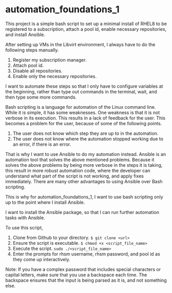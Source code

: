 # automation_foundations_1

This project is a simple bash script to set up a minimal install of RHEL8 to be registered to a subscription, attach a pool id, enable necessary repositories, and install Ansible.

After setting up VMs in the Libvirt environment, I always have to do the following steps manually.

1. Register my subscription manager.
2. Attach pool id.
3. Disable all repositories.
4. Enable only the necessary repositories.

I want to automate these steps so that I only have to configure variables at the beginning, rather than type out commands in the terminal, wait, and then type some more commands.

Bash scripting is a language for automation of the Linux command line. While it is simple, it has some weaknesses. One weakness is that it is not verbose in its execution. This results in a lack of feedback for the user. This becomes a problem for the user, because of some of the following points.

1. The user does not know which step they are up to in the automation.
2. The user does not know where the automation stopped working due to an error, if there is an error.

That is why I want to use Ansible to do my automation instead.
Ansible is an automation tool that solves the above mentioned problems.
Because it solves the above problems by being more verbose in the steps it is taking, this result in more robust automation code, where the developer can understand what part of the script is not working, and apply fixes immediately.
There are many other advantages to using Ansible over Bash scripting.

This is why for automation_foundations_1, I want to use bash scripting only up to the point where I install Ansible. 

I want to install the Ansible package, so that I can run further automation tasks with Ansible.

To use this script,

1. Clone from Github to your directory. `$ git clone <url>`
2. Ensure the script is executable. `$ chmod +x <script_file_name>`
3. Execute the script. `sudo ./<script_file_name>`
4. Enter the prompts for rhsm username, rhsm password, and pool id as they come up interactively.

Note: If you have a complex password that includes special characters or capital letters, make sure that you use a backspace each time. The backspace ensures that the input is being parsed as it is, and not something else.